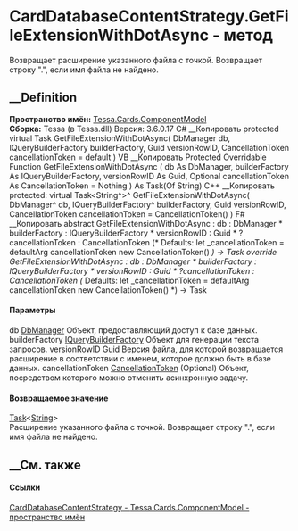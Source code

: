 # CardDatabaseContentStrategy.GetFileExtensionWithDotAsync - метод
Возвращает расширение указанного файла с точкой. Возвращает строку ".", если
имя файла не найдено.
## __Definition
 **Пространство имён:**
[Tessa.Cards.ComponentModel](N_Tessa_Cards_ComponentModel.htm)  
 **Сборка:** Tessa (в Tessa.dll) Версия: 3.6.0.17
C# __Копировать
     protected virtual Task<string> GetFileExtensionWithDotAsync(
    	DbManager db,
    	IQueryBuilderFactory builderFactory,
    	Guid versionRowID,
    	CancellationToken cancellationToken = default
    )
VB __Копировать
     Protected Overridable Function GetFileExtensionWithDotAsync ( 
    	db As DbManager,
    	builderFactory As IQueryBuilderFactory,
    	versionRowID As Guid,
    	Optional cancellationToken As CancellationToken = Nothing
    ) As Task(Of String)
C++ __Копировать
     protected:
    virtual Task<String^>^ GetFileExtensionWithDotAsync(
    	DbManager^ db, 
    	IQueryBuilderFactory^ builderFactory, 
    	Guid versionRowID, 
    	CancellationToken cancellationToken = CancellationToken()
    )
F# __Копировать
     abstract GetFileExtensionWithDotAsync : 
            db : DbManager * 
            builderFactory : IQueryBuilderFactory * 
            versionRowID : Guid * 
            ?cancellationToken : CancellationToken 
    (* Defaults:
            let _cancellationToken = defaultArg cancellationToken new CancellationToken()
    *)
    -> Task<string> 
    override GetFileExtensionWithDotAsync : 
            db : DbManager * 
            builderFactory : IQueryBuilderFactory * 
            versionRowID : Guid * 
            ?cancellationToken : CancellationToken 
    (* Defaults:
            let _cancellationToken = defaultArg cancellationToken new CancellationToken()
    *)
    -> Task<string> 
#### Параметры
db [DbManager](T_Tessa_Platform_Data_DbManager.htm)
    Объект, предоставляющий доступ к базе данных.
builderFactory
[IQueryBuilderFactory](T_Tessa_Platform_Data_IQueryBuilderFactory.htm)
    Объект для генерации текста запросов.
versionRowID [Guid](https://learn.microsoft.com/dotnet/api/system.guid)
    Версия файла, для которой возвращается расширение в соответствии с именем, которое должно быть в базе данных.
cancellationToken
[CancellationToken](https://learn.microsoft.com/dotnet/api/system.threading.cancellationtoken)
(Optional)
    Объект, посредством которого можно отменить асинхронную задачу.
#### Возвращаемое значение
[Task](https://learn.microsoft.com/dotnet/api/system.threading.tasks.task-1)<[String](https://learn.microsoft.com/dotnet/api/system.string)>  
Расширение указанного файла с точкой. Возвращает строку ".", если имя файла не
найдено.
## __См. также
#### Ссылки
[CardDatabaseContentStrategy -
](T_Tessa_Cards_ComponentModel_CardDatabaseContentStrategy.htm)
[Tessa.Cards.ComponentModel - пространство
имён](N_Tessa_Cards_ComponentModel.htm)

